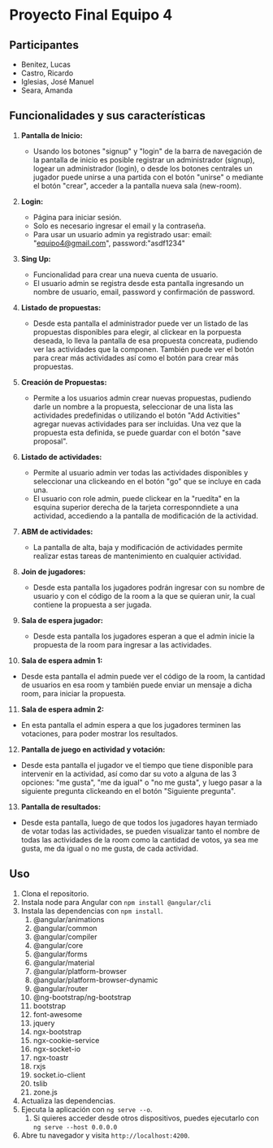 # Proyecto Final Equipo 4

## Participantes
- Benitez, Lucas
- Castro, Ricardo
- Iglesias, José Manuel
- Seara, Amanda

## Funcionalidades y sus características

1. **Pantalla de Inicio:**
   - Usando los botones "signup" y "login" de la barra de navegación de la pantalla de inicio es posible registrar un administrador (signup), logear un administrador (login), o desde los botones centrales un jugador puede unirse a una partida con el botón "unirse" o mediante el botón "crear", acceder a la pantalla nueva sala (new-room).

2. **Login:**
   - Página para iniciar sesión.
   - Solo es necesario ingresar el email y la contraseña.
   - Para usar un usuario admin ya registrado usar:
      email: "equipo4@gmail.com",
      password:"asdf1234"

3. **Sing Up:**
   - Funcionalidad para crear una nueva cuenta de usuario.
   - El usuario admin se registra desde esta pantalla ingresando un nombre de usuario, email, password y confirmación de password.

4. **Listado de propuestas:**
   - Desde esta pantalla el administrador puede ver un listado de las propuestas disponibles para elegir, al clickear en la porpuesta deseada, lo lleva la pantalla de esa propuesta concreata, pudiendo ver las actividades que la componen. También puede ver el botón para crear más actividades así como el botón para crear más propuestas.

5. **Creación de Propuestas:**
   - Permite a los usuarios admin crear nuevas propuestas, pudiendo darle un nombre a la propuesta, seleccionar de una lista las actividades predefinidas o utilizando el botón "Add Activities" agregar nuevas actividades para ser incluidas. Una vez que la propuesta esta definida, se puede guardar con el botón "save proposal".

6. **Listado de actividades:**
   - Permite al usuario admin ver todas las actividades disponibles y seleccionar una clickeando en el botón "go" que se incluye en cada una.
   - El usuario con role admin, puede clickear en la "ruedíta" en la esquina superior derecha de la tarjeta corresponndiete a una actividad, accediendo a la pantalla de modificación de la actividad.

7. **ABM de actividades:**
   - La pantalla de alta, baja y modificación de actividades permite realizar estas tareas de mantenimiento en cualquier actividad.

8. **Join de jugadores:**
   - Desde esta pantalla los jugadores podrán ingresar con su nombre de usuario y con el código de la room a la que se quieran unir, la cual contiene la propuesta a ser jugada.

9. **Sala de espera jugador:**
   - Desde esta pantalla los jugadores esperan a que el admin inicie la propuesta de la room para ingresar a las actividades.

10. **Sala de espera admin 1:**
- Desde esta pantalla el admin puede ver el código de la room, la cantidad de usuarios en esa room y también puede enviar un mensaje a dicha room, para iniciar la propuesta.

11. **Sala de espera admin 2:**
- En esta pantalla el admin espera a que los jugadores terminen las votaciones, para poder mostrar los resultados.

12. **Pantalla de juego en actividad y votación:**     
   - Desde esta pantalla el jugador ve el tiempo que tiene disponible para intervenir en la actividad, así como dar su voto a alguna de las 3 opciones: "me gusta", "me da igual" o "no me gusta", y luego pasar a la siguiente pregunta clickeando en el botón "Siguiente pregunta".

13. **Pantalla de resultados:**
- Desde esta pantalla, luego de que todos los jugadores hayan termiado de votar todas las actividades, se pueden visualizar tanto el nombre de todas las actividades de la room como la cantidad de votos, ya sea me gusta, me da igual o no me gusta, de cada actividad.   

## Uso

1. Clona el repositorio.
2. Instala node para Angular con `npm install @angular/cli`
3. Instala las dependencias con `npm install`.
    1. @angular/animations
    2. @angular/common
    3. @angular/compiler
    4. @angular/core
    5. @angular/forms
    6. @angular/material
    7. @angular/platform-browser
    8. @angular/platform-browser-dynamic
    9. @angular/router
    10. @ng-bootstrap/ng-bootstrap
    11. bootstrap
    12. font-awesome
    13. jquery
    14. ngx-bootstrap
    15. ngx-cookie-service
    16. ngx-socket-io
    17. ngx-toastr
    18. rxjs
    19. socket.io-client
    20. tslib
    21. zone.js
4. Actualiza las dependencias.
5. Ejecuta la aplicación con `ng serve --o`.
    1. Si quieres acceder desde otros dispositivos, puedes ejecutarlo con `ng serve --host 0.0.0.0` 
6. Abre tu navegador y visita `http://localhost:4200`.


